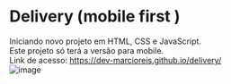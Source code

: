 # Delivery (mobile first )
Iniciando novo projeto em HTML, CSS e JavaScript.<br>
Este projeto só terá a versão para mobile.<br>
Link de acesso: https://dev-marcioreis.github.io/delivery/ <br>
![image](https://user-images.githubusercontent.com/122680054/213027842-ff86b3cc-b901-408b-9d4b-58aa32881071.png)

